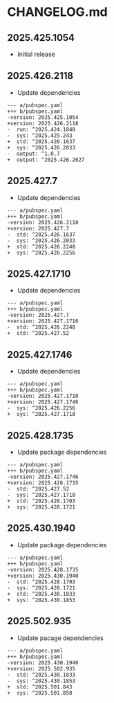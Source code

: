 # CHANGELOG.md

## 2025.425.1054

- Initial release

## 2025.426.2118

- Update dependencies

```
--- a/pubspec.yaml
+++ b/pubspec.yaml
-version: 2025.425.1054
+version: 2025.426.2118
-  run: ^2025.424.1840
-  sys: ^2025.425.243
+  std: ^2025.426.1637
+  sys: ^2025.426.2033
-  output: ^1.0.7
+  output: ^2025.426.2027
```

## 2025.427.7

- Update dependencies

```
--- a/pubspec.yaml
+++ b/pubspec.yaml
-version: 2025.426.2118
+version: 2025.427.7
-  std: ^2025.426.1637
-  sys: ^2025.426.2033
+  std: ^2025.426.2248
+  sys: ^2025.426.2256
```

## 2025.427.1710

- Update dependencies

```
--- a/pubspec.yaml
+++ b/pubspec.yaml
-version: 2025.427.7
+version: 2025.427.1710
-  std: ^2025.426.2248
+  std: ^2025.427.52
```

## 2025.427.1746

- Update dependencies

```
--- a/pubspec.yaml
+++ b/pubspec.yaml
-version: 2025.427.1710
+version: 2025.427.1746
-  sys: ^2025.426.2256
+  sys: ^2025.427.1718
```

## 2025.428.1735

- Update package dependencies

```
--- a/pubspec.yaml
+++ b/pubspec.yaml
-version: 2025.427.1746
+version: 2025.428.1735
-  std: ^2025.427.52
-  sys: ^2025.427.1718
+  std: ^2025.428.1703
+  sys: ^2025.428.1721
```

## 2025.430.1940

- Update package dependencies

```
--- a/pubspec.yaml
+++ b/pubspec.yaml
-version: 2025.428.1735
+version: 2025.430.1940
-  std: ^2025.428.1703
-  sys: ^2025.428.1721
+  std: ^2025.430.1833
+  sys: ^2025.430.1853
```

## 2025.502.935

- Update pacage dependencies

```
--- a/pubspec.yaml
+++ b/pubspec.yaml
-version: 2025.430.1940
+version: 2025.502.935
-  std: ^2025.430.1833
-  sys: ^2025.430.1853
+  std: ^2025.501.843
+  sys: ^2025.501.850
```
